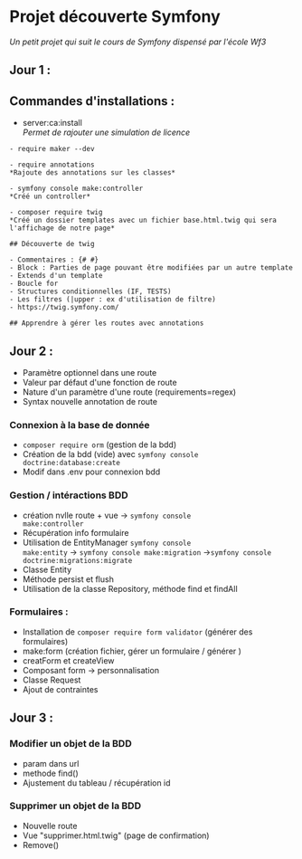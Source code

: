   # Projet découverte Symfony
  *Un petit projet qui suit le cours de Symfony dispensé par l'école Wf3*

  ## Jour 1 :

  ## Commandes d'installations : 
  
   - server:ca:install<br>
    *Permet de rajouter une simulation de licence*

    - require maker --dev

    - require annotations
    *Rajoute des annotations sur les classes*

    - symfony console make:controller
    *Créé un controller*

    - composer require twig 
    *Créé un dossier templates avec un fichier base.html.twig qui sera l'affichage de notre page*

    ## Découverte de twig

    - Commentaires : {# #}
    - Block : Parties de page pouvant être modifiées par un autre template
    - Extends d'un template
    - Boucle for
    - Structures conditionnelles (IF, TESTS)
    - Les filtres (|upper : ex d'utilisation de filtre)
    - https://twig.symfony.com/ 

    ## Apprendre à gérer les routes avec annotations

## Jour 2 :

- Paramètre optionnel dans une route
- Valeur par défaut d'une fonction de route
- Nature d'un paramètre d'une route (requirements=regex)
- Syntax nouvelle annotation de route

### Connexion à la base de donnée

- <code>composer require orm</code> (gestion de la bdd)
- Création de la bdd (vide) avec <code>symfony console doctrine:database:create</code>
- Modif dans .env pour connexion bdd

### Gestion / intéractions BDD
- création nvlle route + vue -> <code>symfony console make:controller</code>
- Récupération info formulaire
- Utilisation de EntityManager <code>symfony console make:entity</code>
  -> <code>symfony console make:migration</code>
    -><code>symfony console doctrine:migrations:migrate</code>
- Classe Entity 
- Méthode persist et flush
- Utilisation de la classe Repository, méthode find et findAll

### Formulaires :

- Installation de <code>composer require form validator</code> (générer des formulaires)
- make:form (création fichier, gérer un formulaire / générer )
- creatForm et createView 
- Composant form -> personnalisation
- Classe Request 
- Ajout de contraintes

## Jour 3 :

### Modifier un objet de la BDD
- param dans url
- methode find() 
- Ajustement du tableau / récupération id

### Supprimer un objet de la BDD
- Nouvelle route
- Vue "supprimer.html.twig" (page de confirmation)
- Remove()